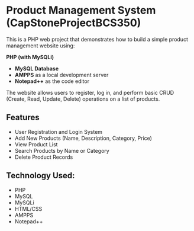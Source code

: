 # Product Management System (CapStoneProjectBCS350)

This is a PHP web project that demonstrates how to build a simple product management website using:

**PHP (with MySQLi)**
- **MySQL Database**
- **AMPPS** as a local development server
- **Notepad++** as the code editor

The website allows users to register, log in, and perform basic CRUD (Create, Read, Update, Delete) operations on a list of products.

## Features
- User Registration and Login System
- Add New Products (Name, Description, Category, Price)
- View Product List
- Search Products by Name or Category
- Delete Product Records

## Technology Used:
- PHP    
- MySQL     
- MySQLi     
- HTML/CSS   
- AMPPS      
- Notepad++  

